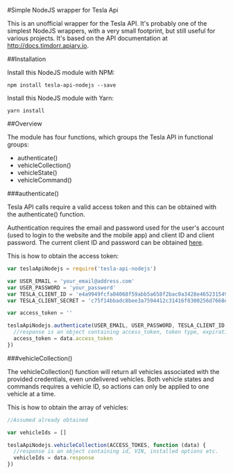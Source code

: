 #Simple NodeJS wrapper for Tesla Api

This is an unofficial wrapper for the Tesla API. It's probably one of the simplest NodeJS wrappers, 
with a very small footprint, but still useful for various projects. It's based on the API 
documentation at http://docs.timdorr.apiary.io.

##Installation

Install this NodeJS module with NPM:

```
npm install tesla-api-nodejs --save
```

Install this NodeJS module with Yarn:

```
yarn install
```

##Overview

The module has four functions, which groups the Tesla API in functional groups:

* authenticate()
* vehicleCollection()
* vehicleState()
* vehicleCommand()

###authenticate()

Tesla API calls require a valid access token and this can be obtained with the authenticate() function.

Authentication requires the email and password used for the user's account (used to login to the website 
and the mobile app) and client ID and client password. The current client ID and password can be obtained 
[here](http://pastebin.com/fX6ejAHd).

This is how to obtain the access token: 

```javascript
var teslaApiNodejs = require('tesla-api-nodejs')

var USER_EMAIL = 'your_email@address.com'
var USER_PASSWORD = 'your_password'
var TESLA_CLIENT_ID = 'e4a9949fcfa04068f59abb5a658f2bac0a3428e4652315490b659d5ab3f35a9e'
var TESLA_CLIENT_SECRET = 'c75f14bbadc8bee3a7594412c31416f8300256d7668ea7e6e7f06727bfb9d220'

var access_token = ''

teslaApiNodejs.authenticate(USER_EMAIL, USER_PASSWORD, TESLA_CLIENT_ID, TESLA_CLIENT_SECRET, function (data) {
  //response is an object containing access_token, token type, expiration time etc. 
  access_token = data.access_token
})
```

###vehicleCollection()

The vehicleCollection() function will return all vehicles associated with the provided credentials, even 
undelivered vehicles. Both vehicle states and commands requires a vehicle ID, so actions can only be 
applied to one vehicle at a time. 

This is how to obtain the array of vehicles:

```javascript
//Assumed already obtained

var vehicleIds = []

teslaApiNodejs.vehicleCollection(ACCESS_TOKES, function (data) {
  //response is an object containing id, VIN, installed options etc. 
  vehicleIds = data.response
})
```





